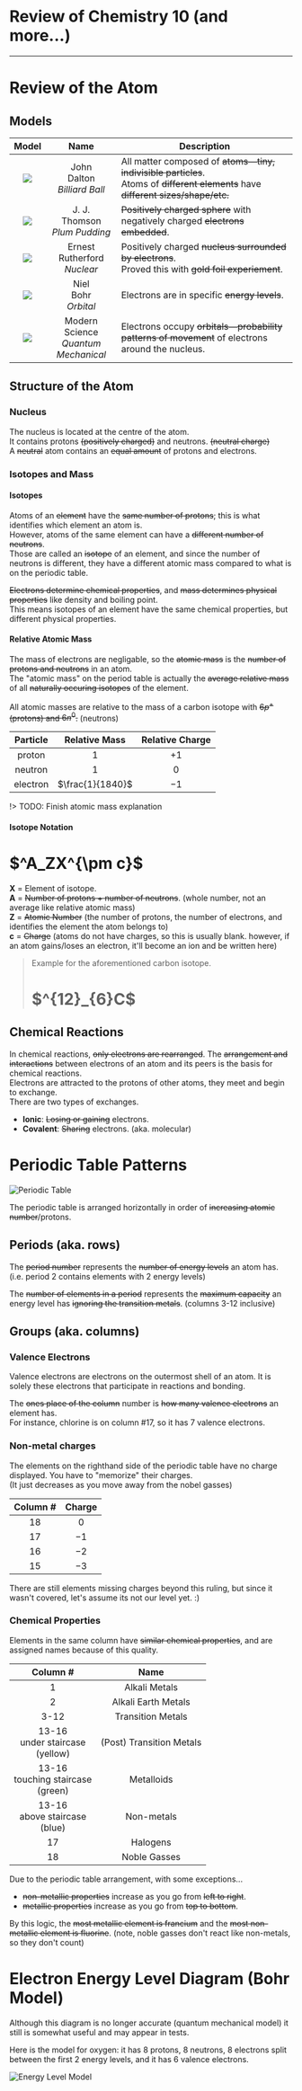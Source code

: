# Review of Chemistry 10 (and more...)

---

# Review of the Atom

## Models

| Model | Name | Description |
| :---: | :--: | ----------- |
| ![](images/unit0/dalton.png) | John<br>Dalton<br>*Billiard Ball* | All matter composed of ~~atoms~~—~~tiny, indivisible particles~~. <br> Atoms of ~~different elements~~ have ~~different sizes/shape/etc.~~ |
| ![](images/unit0/thomson.png) | J. J.<br>Thomson<br>*Plum Pudding* | ~~Positively charged sphere~~ with negatively charged ~~electrons embedded~~. |
| ![](images/unit0/rutherford.png) | Ernest<br>Rutherford<br>*Nuclear* | Positively charged ~~nucleus surrounded by electrons~~.<br>Proved this with ~~gold foil experiement~~. |
| ![](images/unit0/bohr.png) | Niel<br>Bohr<br>*Orbital* | Electrons are in specific ~~energy levels~~. |
| ![](images/unit0/quantum.png) | Modern Science<br>*Quantum Mechanical* | Electrons occupy ~~orbitals~~—~~probability patterns of movement~~ of electrons around the nucleus. |

## Structure of the Atom

### Nucleus
The nucleus is located at the centre of the atom.  
It contains protons ~~(positively charged)~~ and neutrons. ~~(neutral charge)~~   
A ~~neutral~~ atom contains an ~~equal amount~~ of protons and electrons.

### Isotopes and Mass

#### Isotopes
Atoms of an ~~element~~ have the ~~same number of protons~~; this is what identifies which element an atom is.  
However, atoms of the same element can have a ~~different number of neutrons~~.  
Those are called an ~~isotope~~ of an element, and since the number of neutrons is different, they have a different atomic mass compared to what is on the periodic table.

~~Electrons determine chemical properties~~, and ~~mass determines physical properties~~ like density and boiling point.  
This means isotopes of an element have the same chemical properties, but different physical properties.

#### Relative Atomic Mass
The mass of electrons are negligable, so the ~~atomic mass~~ is the ~~number of protons and neutrons~~ in an atom.  
The "atomic mass" on the period table is actually the ~~average relative mass~~ of all ~~naturally occuring isotopes~~ of the element.

All atomic masses are relative to the mass of a carbon isotope with ~~$6 p^+$ (protons) and $6 n^0$.~~ (neutrons)

| Particle | Relative Mass | Relative Charge |
| :------: | :-----------: | :-------------: |
| proton   |      $1$      |       $+1$      |
| neutron  |      $1$      |        $0$      |
| electron | $\frac{1}{1840}$ |     $-1$     |

!> TODO: Finish atomic mass explanation

#### Isotope Notation
<h1>
$^A_ZX^{\pm c}$
</h1>

**X** = Element of isotope.  
**A** = ~~Number of protons + number of neutrons~~. (whole number, not an average like relative atomic mass)  
**Z** = ~~Atomic Number~~ (the number of protons, the number of electrons, and identifies the element the atom belongs to)  
**c** = ~~Charge~~ (atoms do not have charges, so this is usually blank. however, if an atom gains/loses an electron, it'll become an ion and be written here)

> Example for the aforementioned carbon isotope.  
> <h1>$^{12}_{6}C$</h1>

## Chemical Reactions
In chemical reactions, ~~only electrons are rearranged~~. The ~~arrangement and interactions~~ between electrons of an atom and its peers is the basis for chemical reactions.  
Electrons are attracted to the protons of other atoms, they meet and begin to exchange.  
There are two types of exchanges.
* **Ionic**: ~~Losing or gaining~~ electrons.
* **Covalent**: ~~Sharing~~ electrons. (aka. molecular)

# Periodic Table Patterns
![Periodic Table](images/unit0/periodic-table.png)

The periodic table is arranged horizontally in order of ~~increasing atomic number~~/protons.

## Periods (aka. rows)
The ~~period number~~ represents the ~~number of energy levels~~ an atom has. (i.e. period 2 contains elements with 2 energy levels)

The ~~number of elements in a period~~ represents the ~~maximum capacity~~ an energy level has ~~ignoring the transition metals~~. (columns 3-12 inclusive)

## Groups (aka. columns)
### Valence Electrons
Valence electrons are electrons on the outermost shell of an atom. It is solely these electrons that participate in reactions and bonding.

The ~~ones place of the column~~ number is ~~how many valence electrons~~ an element has.  
For instance, chlorine is on column #17, so it has 7 valence electrons.

### Non-metal charges
The elements on the righthand side of the periodic table have no charge displayed. You have to "memorize" their charges.  
(It just decreases as you move away from the nobel gasses)

| Column # | Charge |
| :------: | :----: |
| 18       | $0$    |
| 17       | $-1$   |
| 16       | $-2$   |
| 15       | $-3$   |

There are still elements missing charges beyond this ruling, but since it wasn't covered, let's assume its not our level yet. :)

### Chemical Properties
Elements in the same column have ~~similar chemical properties~~, and are assigned names because of this quality.

| Column # | Name |
| :------: | :--: |
| 1 | Alkali Metals |
| 2 | Alkali Earth Metals |
| 3-12 | Transition Metals |
| 13-16<br>under staircase<br>(yellow) | (Post) Transition Metals |
| 13-16<br>touching staircase<br>(green) | Metalloids |
| 13-16<br>above staircase<br>(blue) | Non-metals |
| 17 | Halogens |
| 18 | Noble Gasses |

Due to the periodic table arrangement, with some exceptions...
* ~~non-metallic properties~~ increase as you go from ~~left to right~~.
* ~~metallic properties~~ increase as you go from ~~top to bottom~~.

By this logic, the ~~most metallic element is francium~~ and the ~~most non-metallic element is fluorine~~. (note, noble gasses don't react like non-metals, so they don't count)

# Electron Energy Level Diagram (Bohr Model)
Although this diagram is no longer accurate (quantum mechanical model) it still is somewhat useful and may appear in tests.

Here is the model for oxygen: it has 8 protons, 8 neutrons, 8 electrons split between the first 2 energy levels, and it has 6 valence electrons.

![Energy Level Model](images/unit0/energy-level-model.png)